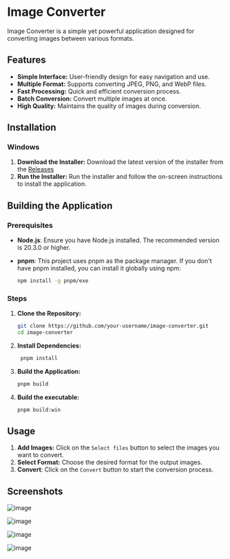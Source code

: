 # Image Converter

Image Converter is a simple yet powerful application designed for converting images between various formats.

## Features

- **Simple Interface:** User-friendly design for easy navigation and use.
- **Multiple Format:** Supports converting JPEG, PNG, and WebP files.
- **Fast Processing:** Quick and efficient conversion process.
- **Batch Conversion:** Convert multiple images at once.
- **High Quality:** Maintains the quality of images during conversion.

## Installation

### Windows

1. **Download the Installer:** Download the latest version of the installer from the [Releases](https://github.com/dariomnalerio/image-converter/releases)
2. **Run the Installer:** Run the installer and follow the on-screen instructions to install the application.

## Building the Application

### Prerequisites

- **Node.js**: Ensure you have Node.js installed. The recommended version is 20.3.0 or higher.
  
- **pnpm**: This project uses pnpm as the package manager. If you don't have pnpm installed, you can install it globally using npm:
  ```bash
  npm install -g pnpm/exe

### Steps

1. **Clone the Repository:**
   ```bash
   git clone https://github.com/your-username/image-converter.git
   cd image-converter

2. **Install Dependencies:**
   ```bash
    pnpm install
    ```
3. **Build the Application:**
    ```bash
    pnpm build
    ```
4. **Build the executable:**
    ```bash
    pnpm build:win
    ```

## Usage

1. **Add Images:** Click on the `Select files` button to select the images you want to convert.
2. **Select Format:** Choose the desired format for the output images.
3. **Convert**: Click on the `Convert` button to start the conversion process.

## Screenshots

![image](/public/app.png)

![image](/public/app_1.png)

![image](/public/app_2.png)

![image](/public/app_3.png)

